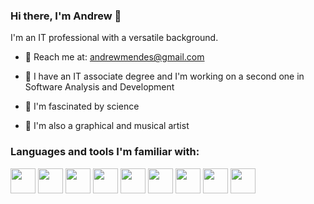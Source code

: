 ### Hi there, I'm Andrew 👋

I'm an IT professional with a versatile background.

- 📧 Reach me at: andrewmendes@gmail.com

- 🌱 I have an IT associate degree and I'm working on a second one in Software Analysis and Development

- 🤩 I'm fascinated by science

- 🎨 I'm also a graphical and musical artist

<h3>Languages and tools I'm familiar with:</h3>
<p align="left">
  <img src="https://cdn.jsdelivr.net/gh/devicons/devicon/icons/python/python-original.svg" width="40"/> <img src="https://cdn.jsdelivr.net/gh/devicons/devicon/icons/javascript/javascript-original.svg" width="40"/> <img src="https://cdn.jsdelivr.net/gh/devicons/devicon/icons/html5/html5-original-wordmark.svg" width="40"/> <img src="https://cdn.jsdelivr.net/gh/devicons/devicon/icons/css3/css3-original-wordmark.svg" width="40"/> <img src="https://cdn.jsdelivr.net/gh/devicons/devicon/icons/c/c-original.svg"  width="40"/> <img src="https://cdn.jsdelivr.net/gh/devicons/devicon/icons/django/django-plain-wordmark.svg" width="40"/> <img src="https://cdn.jsdelivr.net/gh/devicons/devicon/icons/flask/flask-original.svg" width="40"/> <img src="https://cdn.jsdelivr.net/gh/devicons/devicon/icons/react/react-original-wordmark.svg" width="40"/> <img src="https://cdn.jsdelivr.net/gh/devicons/devicon/icons/bootstrap/bootstrap-original-wordmark.svg" width="40"/>
</div>

